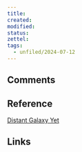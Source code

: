 ```yaml
---
title: 
created: 
modified: 
status:  
zettel: 
tags:
  - unfiled/2024-07-12
---
```

## Comments

## Reference
[Distant Galaxy Yet](https://webbtelescope.org/contents/early-highlights/nasas-james-webb-space-telescope-finds-most-distant-known-galaxy)
## Links
